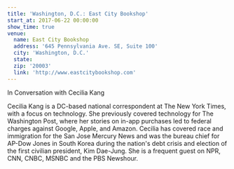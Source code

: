 ```yaml
---
title: 'Washington, D.C.: East City Bookshop'
start_at: 2017-06-22 00:00:00
show_time: true
venue:
  name: East City Bookshop
  address: '645 Pennsylvania Ave. SE, Suite 100'
  city: 'Washington, D.C.'
  state:
  zip: '20003'
  link: 'http://www.eastcitybookshop.com'
---
```



In Conversation with Cecilia Kang

Cecilia Kang is a DC-based national correspondent at The New York Times, with a focus on technology. She previously covered technology for The Washington Post, where her stories on in-app purchases led to federal charges against Google, Apple, and Amazon. Cecilia has covered race and immigration for the San Jose Mercury News and was the bureau chief for AP-Dow Jones in South Korea during the nation's debt crisis and election of the first civilian president, Kim Dae-Jung. She is a frequent guest on NPR, CNN, CNBC, MSNBC and the PBS Newshour.&nbsp;